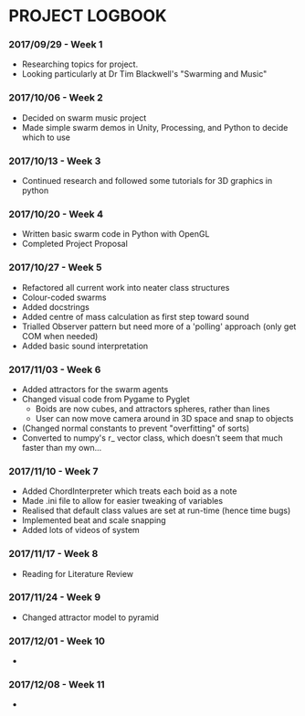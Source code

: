 # PROJECT LOGBOOK

### 2017/09/29 - Week 1

* Researching topics for project.
* Looking particularly at Dr Tim Blackwell's "Swarming and Music" 

### 2017/10/06 - Week 2

* Decided on swarm music project
* Made simple swarm demos in Unity, Processing, and Python to decide which to use

### 2017/10/13 - Week 3

* Continued research and followed some tutorials for 3D graphics in python

### 2017/10/20 - Week 4

* Written basic swarm code in Python with OpenGL
* Completed Project Proposal

### 2017/10/27 - Week 5

* Refactored all current work into neater class structures
* Colour-coded swarms
* Added docstrings
* Added centre of mass calculation as first step toward sound
* Trialled Observer pattern but need more of a 'polling' approach (only get COM when needed)
* Added basic sound interpretation

### 2017/11/03 - Week 6

* Added attractors for the swarm agents
* Changed visual code from Pygame to Pyglet
	* Boids are now cubes, and attractors spheres, rather than lines
	* User can now move camera around in 3D space and snap to objects
* (Changed normal constants to prevent "overfitting" of sorts)
* Converted to numpy's r_ vector class, which doesn't seem that much faster than my own...

### 2017/11/10 - Week 7

* Added ChordInterpreter which treats each boid as a note
* Made .ini file to allow for easier tweaking of variables
* Realised that default class values are set at run-time (hence time bugs)
* Implemented beat and scale snapping
* Added lots of videos of system


### 2017/11/17 - Week 8

* Reading for Literature Review

### 2017/11/24 - Week 9

* Changed attractor model to pyramid

### 2017/12/01 - Week 10

*

### 2017/12/08 - Week 11

*